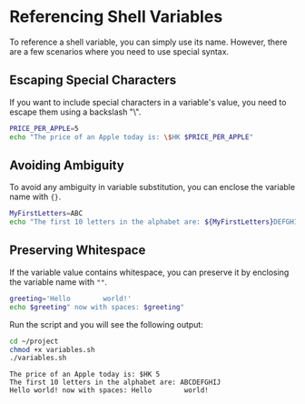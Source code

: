 # Referencing Shell Variables

To reference a shell variable, you can simply use its name. However, there are a few scenarios where you need to use special syntax.

## Escaping Special Characters

If you want to include special characters in a variable's value, you need to escape them using a backslash "\\".

```bash
PRICE_PER_APPLE=5
echo "The price of an Apple today is: \$HK $PRICE_PER_APPLE"
```

## Avoiding Ambiguity

To avoid any ambiguity in variable substitution, you can enclose the variable name with `{}`.

```bash
MyFirstLetters=ABC
echo "The first 10 letters in the alphabet are: ${MyFirstLetters}DEFGHIJ"
```

## Preserving Whitespace

If the variable value contains whitespace, you can preserve it by enclosing the variable name with `""`.

```bash
greeting='Hello        world!'
echo $greeting" now with spaces: $greeting"
```

Run the script and you will see the following output:

```bash
cd ~/project
chmod +x variables.sh
./variables.sh
```

```text
The price of an Apple today is: $HK 5
The first 10 letters in the alphabet are: ABCDEFGHIJ
Hello world! now with spaces: Hello        world!
```
